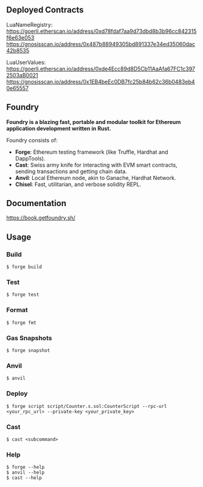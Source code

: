 ## Deployed Contracts

LuaNameRegistry:
https://goerli.etherscan.io/address/0xd78fdaf7aa9d73dbd8b3b96cc842315f6e63e053
https://gnosisscan.io/address/0x487b88949305bd891337e34ed35060dac42b8535

LuaUserValues:
https://goerli.etherscan.io/address/0xde4Ecc89d8D5Cb11AaAfa67FC1c3972503aB0021
https://gnosisscan.io/address/0x1EB4beEc0DB7fc25b84b62c36b0483eb40e65557

## Foundry

**Foundry is a blazing fast, portable and modular toolkit for Ethereum application development written in Rust.**

Foundry consists of:

-   **Forge**: Ethereum testing framework (like Truffle, Hardhat and DappTools).
-   **Cast**: Swiss army knife for interacting with EVM smart contracts, sending transactions and getting chain data.
-   **Anvil**: Local Ethereum node, akin to Ganache, Hardhat Network.
-   **Chisel**: Fast, utilitarian, and verbose solidity REPL.

## Documentation

https://book.getfoundry.sh/

## Usage

### Build

```shell
$ forge build
```

### Test

```shell
$ forge test
```

### Format

```shell
$ forge fmt
```

### Gas Snapshots

```shell
$ forge snapshot
```

### Anvil

```shell
$ anvil
```

### Deploy

```shell
$ forge script script/Counter.s.sol:CounterScript --rpc-url <your_rpc_url> --private-key <your_private_key>
```

### Cast

```shell
$ cast <subcommand>
```

### Help

```shell
$ forge --help
$ anvil --help
$ cast --help
```
